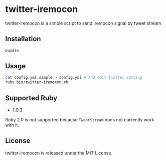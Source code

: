 # twitter-iremocon

twitter-iremocon is a simple script to send iremocon signal by tweet stream

## Installation

```sh
bundle
```

## Usage

```sh
cat config.yml.sample > config.yml # And edit twitter setting
ruby bin/twitter-iremocon.rb
```

## Supported Ruby
- 1.9.3

Ruby 2.0 is not supported because `TweetStream` does not currently work with it.


## License
twitter-iremocon is released under the MIT License.
